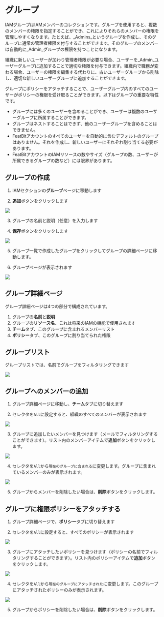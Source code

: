 # グループ

IAMグループはIAMメンバーのコレクションです。グループを使用すると、複数のメンバーの権限を指定することができ、これによりそれらのメンバーの権限を管理しやすくなります。たとえば、_Admins_というグループを作成し、そのグループに通常の管理者権限を付与することができます。そのグループのメンバーは自動的に_Admin_グループの権限を持つことになります。

組織に新しいユーザーが加わり管理者権限が必要な場合、ユーザーを_Admin_ユーザーグループに追加することで適切な権限を付与できます。組織内で職務が変わる場合、ユーザーの権限を編集する代わりに、古いユーザーグループから削除し、適切な新しいユーザーグループに追加することができます。

グループにポリシーをアタッチすることで、ユーザーグループ内のすべてのユーザーがポリシーの権限を受け取ることができます。以下はグループの重要な特性です。

- グループには多くのユーザーを含めることができ、ユーザーは複数のユーザーグループに所属することができます。
- グループはネストすることはできず、他のユーザーグループを含めることはできません。
- FeatBitアカウントのすべてのユーザーを自動的に含むデフォルトのグループはありません。それを作成し、新しいユーザーにそれぞれ割り当てる必要があります。
- FeatBitアカウントのIAMリソースの数やサイズ（グループの数、ユーザーが所属できるグループの数など）には限界があります。

## グループの作成

1. IAMセクションの**グループ**ページに移動します

2. **追加**ボタンをクリックします

![](../iam/assets/groups/001.webp)

3. グループの名前と説明（任意）を入力します

4. **保存**ボタンをクリックします

![](../iam/assets/groups/002.webp)

5. グループ一覧で作成したグループをクリックしてグループの詳細ページに移動します。

6. グループページが表示されます

![](../iam/assets/groups/003.webp)

## グループ詳細ページ

グループ詳細ページは4つの部分で構成されています。

1. グループの**名前**と**説明**
2. グループの**リソース名**、これは将来のIAMの機能で使用されます
3. **チーム**タブ、このグループに含まれるメンバーリスト
4. **ポリシー**タブ、このグループに割り当てられた権限

## グループリスト

グループリストでは、名前でグループをフィルタリングできます

![](../iam/assets/groups/004.webp)

## グループへのメンバーの追加

1. グループ詳細ページに移動し、**チーム**タブに切り替えます

2. セレクタを`All`に設定すると、組織のすべてのメンバーが表示されます

![](../iam/assets/groups/005.webp)

3. グループに追加したいメンバーを見つけます（メールでフィルタリングすることができます）。リスト内のメンバーアイテムで**追加**ボタンをクリックします。

![](../iam/assets/groups/006.webp)

4. セレクタを`All`から`現在のグループに含まれる`に変更します。グループに含まれているメンバーのみが表示されます。

![](../iam/assets/groups/007.webp)

5. グループからメンバーを削除したい場合は、**削除**ボタンをクリックします。

## グループに権限ポリシーをアタッチする

1. グループ詳細ページで、**ポリシー**タブに切り替えます

2. セレクタを`All`に設定すると、すべてのポリシーが表示されます

![](../iam/assets/groups/008.webp)

3. グループにアタッチしたいポリシーを見つけます（ポリシーの名前でフィルタリングすることができます）。リスト内のポリシーアイテムで**追加**ボタンをクリックします。

![](../iam/assets/groups/009.webp)

4. セレクタを`All`から`現在のグループにアタッチされた`に変更します。このグループにアタッチされたポリシーのみが表示されます。

![](../iam/assets/groups/010.webp)

5. グループからポリシーを削除したい場合は、**削除**ボタンをクリックします。
